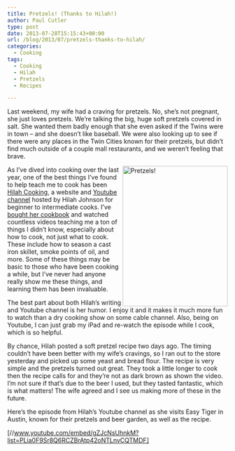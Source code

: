 ```yaml
---
title: Pretzels! (Thanks to Hilah!)
author: Paul Cutler
type: post
date: 2013-07-28T15:15:43+00:00
url: /blog/2013/07/pretzels-thanks-to-hilah/
categories:
  - Cooking
tags:
  - Cooking
  - Hilah
  - Pretzels
  - Recipes

---
```

Last weekend, my wife had a craving for pretzels. No, she&#8217;s not pregnant, she just loves pretzels. We&#8217;re talking the big, huge soft pretzels covered in salt. She wanted them badly enough that she even asked if the Twins were in town &#8211; and she doesn&#8217;t like baseball. We were also looking up to see if there were any places in the Twin Cities known for their pretzels, but didn&#8217;t find much outside of a couple mall restaurants, and we weren&#8217;t feeling that brave.

[<img src="https://i2.wp.com/farm3.staticflickr.com/2867/9379053507_cb64c16b18_n.jpg?resize=240%2C320" width="240" height="320" align="right" alt="Pretzels!" data-recalc-dims="1" />][1]

As I&#8217;ve dived into cooking over the last year, one of the best things I&#8217;ve found to help teach me to cook has been [Hilah Cooking][2], a website and [Youtube channel][3] hosted by Hilah Johnson for beginner to intermediate cooks. I&#8217;ve [bought her cookbook][4] and watched countless videos teaching me a ton of things I didn&#8217;t know, especially about how to cook, not just what to cook. These include how to season a cast iron skillet, smoke points of oil, and more. Some of these things may be basic to those who have been cooking a while, but I&#8217;ve never had anyone really show me these things, and learning them has been invaluable.

The best part about both Hilah&#8217;s writing and Youtube channel is her humor. I enjoy it and it makes it much more fun to watch than a dry cooking show on some cable channel. Also, being on Youtube, I can just grab my iPad and re-watch the episode while I cook, which is so helpful.

By chance, Hilah posted a soft pretzel recipe two days ago. The timing couldn&#8217;t have been better with my wife&#8217;s cravings, so I ran out to the store yesterday and picked up some yeast and bread flour. The recipe is very simple and the pretzels turned out great. They took a little longer to cook then the recipe calls for and they&#8217;re not as dark brown as shown the video. I&#8217;m not sure if that&#8217;s due to the beer I used, but they tasted fantastic, which is what matters! The wife agreed and I see us making more of these in the future.

Here&#8217;s the episode from Hilah&#8217;s Youtube channel as she visits Easy Tiger in Austin, known for their pretzels and beer garden, as well as the recipe.

[//www.youtube.com/embed/gZJcNsUhnkM?list=PLia0F9Sr8Q6RCZBrAtp42oNTLnvCQTMDF]

 [1]: http://www.flickr.com/photos/silwenae/9379053507/ "Pretzels! by pcutler, on Flickr"
 [2]: http://hilahcooking.com/ "Hilah Cooking"
 [3]: https://www.youtube.com/user/hilahcooking
 [4]: http://hilahcooking.com/learn-to-cook-book/